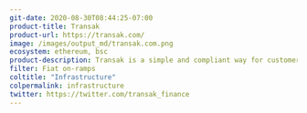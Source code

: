 ```yaml
---
git-date: 2020-08-30T08:44:25-07:00
product-title: Transak
product-url: https://transak.com/
image: /images/output_md/transak.com.png
ecosystem: ethereum, bsc
product-description: Transak is a simple and compliant way for customers to buy and sell crypto assets with a bank transfer.
filter: Fiat on-ramps
coltitle: "Infrastructure"
colpermalink: infrastructure
twitter: https://twitter.com/transak_finance
---
```

